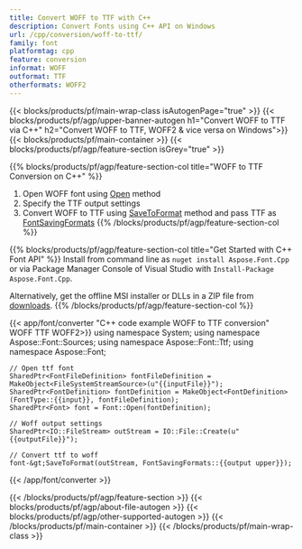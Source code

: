```yaml
---
title: Convert WOFF to TTF with C++ 
description: Convert Fonts using C++ API on Windows
url: /cpp/conversion/woff-to-ttf/
family: font
platformtag: cpp
feature: conversion
informat: WOFF
outformat: TTF
otherformats: WOFF2
---
```


{{< blocks/products/pf/main-wrap-class isAutogenPage="true" >}}
{{< blocks/products/pf/agp/upper-banner-autogen h1="Convert WOFF to TTF via C++" h2="Convert WOFF to TTF, WOFF2 &  vice versa on Windows">}}
{{< blocks/products/pf/main-container >}}
{{< blocks/products/pf/agp/feature-section isGrey="true" >}}

{{% blocks/products/pf/agp/feature-section-col title="WOFF to TTF Conversion on C++" %}}
1. Open WOFF font using [Open](https://reference.aspose.com/font/cpp/class/aspose.font.font#ac2387bf04ccb5bac51cf37984d4ebf33) method
2. Specify the TTF output settings 
3. Convert WOFF to TTF using [SaveToFormat](https://reference.aspose.com/font/cpp/class/aspose.font.font#a670ea97404fd72c2e51b0e8c543c8a45) method and pass TTF as [FontSavingFormats](https://reference.aspose.com/font/cpp/namespace/aspose.font#a93d0dcc7c00f5c7027d60e14a5433c74)
{{% /blocks/products/pf/agp/feature-section-col %}}

{{% blocks/products/pf/agp/feature-section-col title="Get Started with C++ Font API" %}}
Install from command line as ```nuget install Aspose.Font.Cpp``` or via Package Manager Console of Visual Studio with ```Install-Package Aspose.Font.Cpp```.

Alternatively, get the offline MSI installer or DLLs in a ZIP file from [downloads](https://downloads.aspose.com/font/cpp).
{{% /blocks/products/pf/agp/feature-section-col %}}

{{< app/font/converter "C++ code example WOFF to TTF conversion" WOFF TTF WOFF2>}}
    using namespace System;
    using namespace Aspose::Font::Sources;
    using namespace Aspose::Font::Ttf;
    using namespace Aspose::Font;

    // Open ttf font
    SharedPtr<FontFileDefinition> fontFileDefinition = MakeObject<FileSystemStreamSource>(u"{{inputFile}}");
    SharedPtr<FontDefinition> fontDefinition = MakeObject<FontDefinition>(FontType::{{input}}, fontFileDefinition);
    SharedPtr<Font> font = Font::Open(fontDefinition);
    
    // Woff output settings
    SharedPtr<IO::FileStream> outStream = IO::File::Create(u"{{outputFile}}");
    
    // Convert ttf to woff
    font-&gt;SaveToFormat(outStream, FontSavingFormats::{{output upper}});
{{< /app/font/converter >}}

{{< /blocks/products/pf/agp/feature-section >}}
{{< blocks/products/pf/agp/about-file-autogen >}}
{{< blocks/products/pf/agp/other-supported-autogen >}}
{{< /blocks/products/pf/main-container >}}
{{< /blocks/products/pf/main-wrap-class >}}